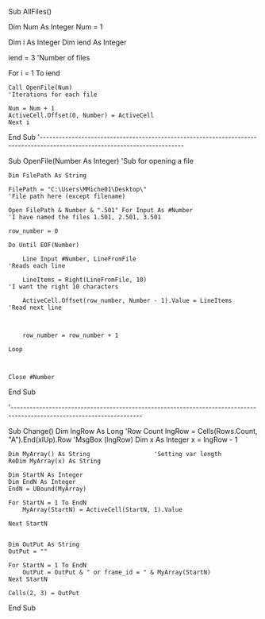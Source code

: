 Sub AllFiles()

   Dim Num As Integer
   Num = 1
   
   Dim i As Integer
   Dim iend As Integer
   
   iend = 3                                                                  'Number of files
   
   For i = 1 To iend
   
    Call OpenFile(Num)                                                       'Iterations for each file

    Num = Num + 1
    ActiveCell.Offset(0, Number) = ActiveCell
    Next i

   
End Sub
'---------------------------------------------------------------------------------------------------------------------------

Sub OpenFile(Number As Integer)                                               'Sub for opening a file

    Dim FilePath As String
    
    FilePath = "C:\Users\MMiche01\Desktop\"                                   'File path here (except filename)
    
    Open FilePath & Number & ".501" For Input As #Number                      'I have named the files 1.501, 2.501, 3.501
    
    row_number = 0
    
    Do Until EOF(Number) 
    
        Line Input #Number, LineFromFile                                     'Reads each line
        
        LineItems = Right(LineFromFile, 10)                                  'I want the right 10 characters 
        
        ActiveCell.Offset(row_number, Number - 1).Value = LineItems          'Read next line
        

        
        row_number = row_number + 1
        
    Loop
    

    
    Close #Number
    
End Sub

'-----------------------------------------------------------------------------------------------------------------------

Sub Change()
    Dim lngRow As Long                               'Row Count
    lngRow = Cells(Rows.Count, "A").End(xlUp).Row
    'MsgBox (lngRow)
    Dim x As Integer
    x = lngRow - 1
    

    Dim MyArray() As String                  'Setting var length
    ReDim MyArray(x) As String
    
    Dim StartN As Integer
    Dim EndN As Integer
    EndN = UBound(MyArray)
    
    For StartN = 1 To EndN
        MyArray(StartN) = ActiveCell(StartN, 1).Value
        
    Next StartN
    
    
    Dim OutPut As String
    OutPut = ""
       
    For StartN = 1 To EndN
        OutPut = OutPut & " or frame_id = " & MyArray(StartN)
    Next StartN
    
    Cells(2, 3) = OutPut

End Sub


